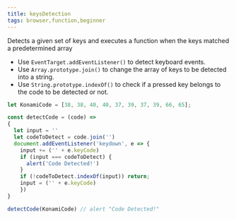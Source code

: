 ```yaml
---
title: keysDetection
tags: browser,function,beginner
---
```


Detects a given set of keys and executes a function when the keys matched a predetermined array

- Use `EventTarget.addEventListener()` to detect keyboard events.
- Use `Array.prototype.join()` to change the array of keys to be detected into a string.
- Use `String.prototype.indexOf()` to check if a pressed key belongs to the code to be detected or not.

```js
let KonamiCode = [38, 38, 40, 40, 37, 39, 37, 39, 66, 65];

const detectCode = (code) =>
{
  let input = ''
  let codeToDetect = code.join('')
  document.addEventListener('keydown', e => {
    input += ('' + e.keyCode)
    if (input === codeToDetect) {
      alert('Code Detected!')
    }
    if (!codeToDetect.indexOf(input)) return;
    input = ('' + e.keyCode)
    })
}
```

```js
detectCode(KonamiCode) // alert "Code Detected!"
```
